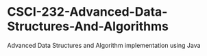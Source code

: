 # CSCI-232-Advanced-Data-Structures-And-Algorithms
Advanced Data Structures and Algorithm implementation using Java
